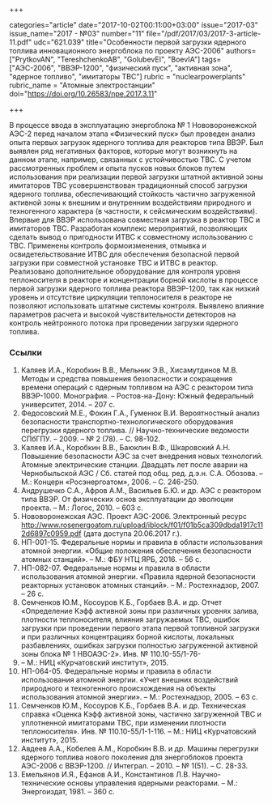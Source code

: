 +++

categories="article"
date="2017-10-02T00:11:00+03:00"
issue="2017-03"
issue_name="2017 - №03"
number="11"
file="/pdf/2017/03/2017-3-article-11.pdf"
udc="621.039"
title="Особенности первой загрузки ядерного топлива инновационного энергоблока по проекту АЭС-2006"
authors=["PrytkovAN", "TereshchenkoAB", "GolubevEI", "BoevIA"]
tags=["АЭС-2006", "ВВЭР-1200", "физический пуск", "активная зона", "ядерное топливо", "имитаторы ТВС"]
rubric = "nuclearpowerplants"
rubric_name = "Aтомные электростанции"
doi="https://doi.org/10.26583/npe.2017.3.11"

+++

В процессе ввода в эксплуатацию энергоблока № 1 Нововоронежской АЭС-2 перед началом этапа «Физический пуск» был проведен анализ опыта первых загрузок ядерного топлива для реакторов типа ВВЭР. Был выявлен ряд негативных факторов, которые могут возникнуть на данном этапе, например, связанных с устойчивостью ТВС. С учетом рассмотренных проблем и опыта пусков новых блоков путем использования при реализации первой загрузки штатной активной зоны имитаторов ТВС усовершенствован традиционный способ загрузки ядерного топлива, обеспечивающий стойкость частично загруженной активной зоны к внешним и внутренним воздействиям природного и техногенного характера (в частности, к сейсмическим воздействиям). Впервые для ВВЭР использована совместная загрузка в реактор ТВС и имитаторов ТВС. Разработан комплекс мероприятий, позволяющих сделать вывод о пригодности ИТВС к совместному использованию с ТВС. Применены контроль формоизменения, отмывка и освидетельствование ИТВС для обеспечения безопасной первой загрузки при совместной установке ТВС и ИТВС в реактор. Реализовано дополнительное оборудование для контроля уровня теплоносителя в реакторе и концентрации борной кислоты в процессе первой загрузки ядерного топлива реактора ВВЭР-1200, так как низкий уровень и отсутствие циркуляции теплоносителя в реакторе не позволяют использовать штатные системы контроля. Выявлено влияние параметров расчета и высокой чувствительности детекторов на контроль нейтронного потока при проведении загрузки ядерного топлива.

### Ссылки

1. Каляев И.А., Коробкин В.В., Мельник Э.В., Хисамутдинов М.В. Методы и средства повышения безопасности и сокращения времени операций с ядерным топливом на АЭС с реактором типа ВВЭР-1000. Монография. – Ростов-на-Дону: Южный федеральный университет, 2014. – 207 с.
2. Федосовский М.Е., Фокин Г.А., Гуменюк В.И. Вероятностный анализ безопасности транспортно-технологического оборудования перегрузки ядерного топлива. // Научно-технические ведомости СПбГПУ. – 2009. – № 2 (78). – С. 98-102.
3. Каляев И.А., Коробкин В.В., Баюклин В.Ф., Шкаровский А.Н. Повышение безопасности АЭС за счет внедрения новых технологий. Атомные электрические станции. Двадцать лет после аварии на Чернобыльской АЭС / Сб. статей под общ. ред. д.э.н. С.А. Обозова. – М.: Концерн «Росэнергоатом», 2006. – С. 246-250.
4. Андрушечко С.А., Афров А.М., Васильев Б.Ю. и др. АЭС с реактором типа ВВЭР. От физических основ эксплуатации до эволюции проекта. – М.: Логос, 2010. – 603 с.
5. Нововоронежская АЭС. Проект АЭС-2006. Электронный ресурс http://www.rosenergoatom.ru/upload/iblock/f01/f01b5ca309dbda1917c112d6897c0959.pdf (дата доступа 20.06.2017 г.).
6. НП-001-15. Федеральные нормы и правила в области использования атомной энергии. «Общие положения обеспечения безопасности атомных станций». – М.: ФБУ НТЦ ЯРБ, 2016. – 56 с.
7. НП-082-07. Федеральные нормы и правила в области использования атомной энергии. «Правила ядерной безопасности реакторных установок атомных станций». – М.: Ростехнадзор, 2007. – 26 с.
8. Семченков Ю.М., Косоуров К.Б., Горбаев В.А. и др. Отчет «Определение Kэфф активной зоны при различных уровнях залива, плотности теплоносителя, влияния загружаемых ТВС, ошибок загрузки при проведении первого этапа первой топливной загрузки и при различных концентрациях борной кислоты, локальных разбавлениях, ошибках загрузки полностью загруженной активной зоны блока № 1 НВОАЭС-2». Инв. № 110.10-55/1-76-
415. – М.: НИЦ «Курчатовский институт», 2015.
9. НП-064-05. Федеральные нормы и правила в области использования атомной энергии. «Учет внешних воздействий природного и техногенного происхождения на объекты использования атомной энергии». – М.: Ростехнадзор, 2005. – 63 с.
10. Семченков Ю.М., Косоуров К.Б., Горбаев В.А. и др. Техническая справка «Оценка Kэфф активной зоны, частично загруженной ТВС и уплотненной имитаторами ТВС, при изменении плотности теплоносителя». Инв. № 110.10-55/1-1-116. – М.: НИЦ «Курчатовский институт», 2015.
11. Авдеев А.А., Кобелев А.М., Коробкин В.В. и др. Машины перегрузки ядерного топлива нового поколения для энергоблоков проекта АЭС-2006 с ВВЭР-1200. // Интеграл. – 2010. – № 1(51). – С. 28-33.
12. Емельянов И.Я., Ефанов А.И., Константинов Л.В. Научно-технические основы управления ядерными реакторами. – М.: Энергоиздат, 1981. – 360 с.
